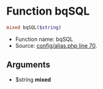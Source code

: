 Function bqSQL
===========================





```php
mixed bqSQL($string)
```

* Function name: bqSQL
* Source: [config/alias.php line 70](https://github.com/PrestaShop/PrestaShop/blob/1.5.2.0/config/alias.php#L70).

Arguments
---------

* $string **mixed**

